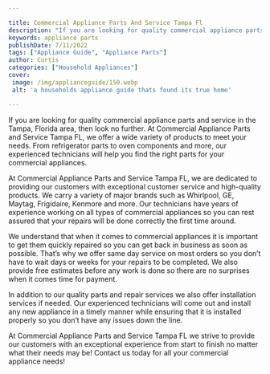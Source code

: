 ```yaml
---

title: Commercial Appliance Parts And Service Tampa Fl
description: "If you are looking for quality commercial appliance parts and service in the Tampa, Florida area, then look no further. At Commerc...learn about it in this post"
keywords: appliance parts
publishDate: 7/11/2022
tags: ["Appliance Guide", "Appliance Parts"]
author: Curtis
categories: ["Household Appliances"]
cover: 
 image: /img/applianceguide/150.webp
 alt: 'a households appliance guide thats found its true home'

---
```


If you are looking for quality commercial appliance parts and service in the Tampa, Florida area, then look no further. At Commercial Appliance Parts and Service Tampa FL, we offer a wide variety of products to meet your needs. From refrigerator parts to oven components and more, our experienced technicians will help you find the right parts for your commercial appliances.

At Commercial Appliance Parts and Service Tampa FL, we are dedicated to providing our customers with exceptional customer service and high-quality products. We carry a variety of major brands such as Whirlpool, GE, Maytag, Frigidaire, Kenmore and more. Our technicians have years of experience working on all types of commercial appliances so you can rest assured that your repairs will be done correctly the first time around.

We understand that when it comes to commercial appliances it is important to get them quickly repaired so you can get back in business as soon as possible. That’s why we offer same day service on most orders so you don’t have to wait days or weeks for your repairs to be completed. We also provide free estimates before any work is done so there are no surprises when it comes time for payment. 

In addition to our quality parts and repair services we also offer installation services if needed. Our experienced technicians will come out and install any new appliance in a timely manner while ensuring that it is installed properly so you don’t have any issues down the line. 

At Commercial Appliance Parts and Service Tampa FL we strive to provide our customers with an exceptional experience from start to finish no matter what their needs may be! Contact us today for all your commercial appliance needs!
